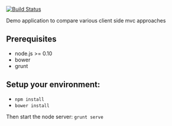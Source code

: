 [![Build Status](https://travis-ci.org/holgergp/concertAngular.svg)](https://travis-ci.org/holgergp/concertAngular)

Demo application to compare various client side mvc approaches 

Prerequisites
--------------
- node.js >= 0.10
- bower
- grunt

Setup your environment:
-----------------------
-  <code>npm install </code>
-  <code>bower install</code>

Then start the node server:
<code>grunt serve</code>

